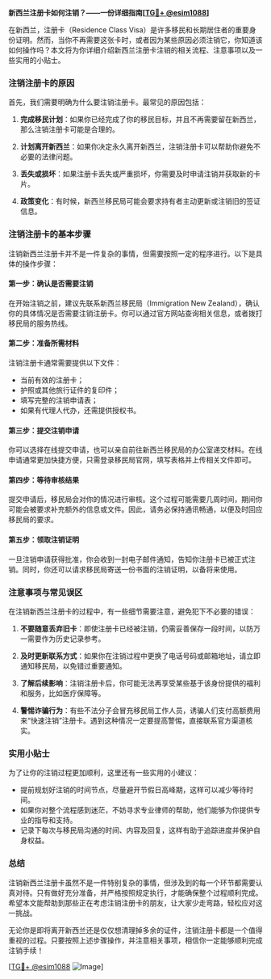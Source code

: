 **新西兰注册卡如何注销？——一份详细指南[[TG💪+ @esim1088](https://t.me/s/esim1088)]**

在新西兰，注册卡（Residence Class Visa）是许多移民和长期居住者的重要身份证明。然而，当你不再需要这张卡时，或者因为某些原因必须注销它，你知道该如何操作吗？本文将为你详细介绍新西兰注册卡注销的相关流程、注意事项以及一些实用的小贴士。

### 注销注册卡的原因

首先，我们需要明确为什么要注销注册卡。最常见的原因包括：

1. **完成移民计划**：如果你已经完成了你的移民目标，并且不再需要留在新西兰，那么注销注册卡可能是合理的。
   
2. **计划离开新西兰**：如果你决定永久离开新西兰，注销注册卡可以帮助你避免不必要的法律问题。

3. **丢失或损坏**：如果注册卡丢失或严重损坏，你需要及时申请注销并获取新的卡片。

4. **政策变化**：有时候，新西兰移民局可能会要求持有者主动更新或注销旧的签证信息。

### 注销注册卡的基本步骤

注销新西兰注册卡并不是一件复杂的事情，但需要按照一定的程序进行。以下是具体的操作步骤：

#### 第一步：确认是否需要注销

在开始注销之前，建议先联系新西兰移民局（Immigration New Zealand），确认你的具体情况是否需要注销注册卡。你可以通过官方网站查询相关信息，或者拨打移民局的服务热线。

#### 第二步：准备所需材料

注销注册卡通常需要提供以下文件：

- 当前有效的注册卡；
- 护照或其他旅行证件的复印件；
- 填写完整的注销申请表；
- 如果有代理人代办，还需提供授权书。

#### 第三步：提交注销申请

你可以选择在线提交申请，也可以亲自前往新西兰移民局的办公室递交材料。在线申请通常更加快捷方便，只需登录移民局官网，填写表格并上传相关文件即可。

#### 第四步：等待审核结果

提交申请后，移民局会对你的情况进行审核。这个过程可能需要几周时间，期间你可能会被要求补充额外的信息或文件。因此，请务必保持通讯畅通，以便及时回应移民局的要求。

#### 第五步：领取注销证明

一旦注销申请获得批准，你会收到一封电子邮件通知，告知你注册卡已被正式注销。同时，你还可以请求移民局寄送一份书面的注销证明，以备将来使用。

### 注意事项与常见误区

在注销新西兰注册卡的过程中，有一些细节需要注意，避免犯下不必要的错误：

1. **不要随意丢弃旧卡**：即使注册卡已经被注销，仍需妥善保存一段时间，以防万一需要作为历史记录参考。

2. **及时更新联系方式**：如果你在注销过程中更换了电话号码或邮箱地址，请立即通知移民局，以免错过重要通知。

3. **了解后续影响**：注销注册卡后，你可能无法再享受某些基于该身份提供的福利和服务，比如医疗保障等。

4. **警惕诈骗行为**：有些不法分子会冒充移民局工作人员，诱骗人们支付高额费用来“快速注销”注册卡。遇到这种情况一定要提高警惕，直接联系官方渠道核实。

### 实用小贴士

为了让你的注销过程更加顺利，这里还有一些实用的小建议：

- 提前规划好注销的时间节点，尽量避开节假日高峰期，这样可以减少等待时间。
- 如果你对整个流程感到迷茫，不妨寻求专业律师的帮助，他们能够为你提供专业的指导和支持。
- 记录下每次与移民局沟通的时间、内容及回复，这样有助于追踪进度并保护自身权益。

### 总结

注销新西兰注册卡虽然不是一件特别复杂的事情，但涉及到的每一个环节都需要认真对待。只有做好充分准备，并严格按照规定执行，才能确保整个过程顺利完成。希望本文能帮助到那些正在考虑注销注册卡的朋友，让大家少走弯路，轻松应对这一挑战。

无论你是即将离开新西兰还是仅仅想清理掉多余的证件，注销注册卡都是一个值得重视的过程。只要按照上述步骤操作，并注意相关事项，相信你一定能够顺利完成注销手续！

[[TG💪+ @esim1088](https://t.me/s/esim1088) ![Image](https://i.postimg.cc/4NQfJmqS/Snipaste-2025-05-13-00-14-12.png)]